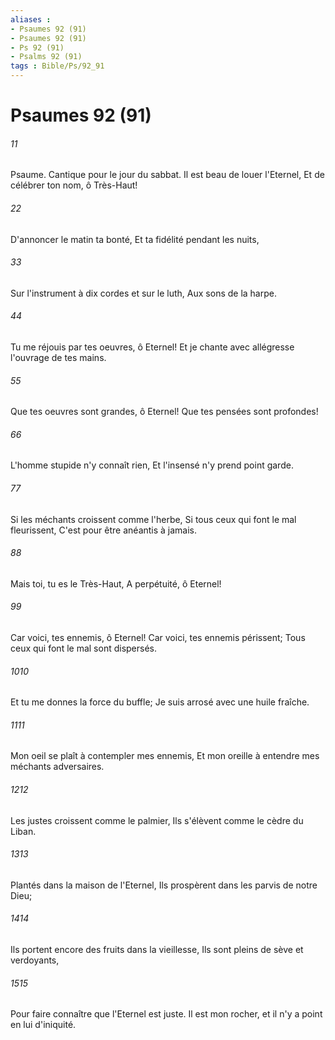 ```yaml
---
aliases : 
- Psaumes 92 (91)
- Psaumes 92 (91)
- Ps 92 (91)
- Psalms 92 (91)
tags : Bible/Ps/92_91
---
```


# Psaumes 92 (91)

###### 11
Psaume. Cantique pour le jour du sabbat. Il est beau de louer l'Eternel, Et de célébrer ton nom, ô Très-Haut!
###### 22
D'annoncer le matin ta bonté, Et ta fidélité pendant les nuits,
###### 33
Sur l'instrument à dix cordes et sur le luth, Aux sons de la harpe.
###### 44
Tu me réjouis par tes oeuvres, ô Eternel! Et je chante avec allégresse l'ouvrage de tes mains.
###### 55
Que tes oeuvres sont grandes, ô Eternel! Que tes pensées sont profondes!
###### 66
L'homme stupide n'y connaît rien, Et l'insensé n'y prend point garde.
###### 77
Si les méchants croissent comme l'herbe, Si tous ceux qui font le mal fleurissent, C'est pour être anéantis à jamais.
###### 88
Mais toi, tu es le Très-Haut, A perpétuité, ô Eternel!
###### 99
Car voici, tes ennemis, ô Eternel! Car voici, tes ennemis périssent; Tous ceux qui font le mal sont dispersés.
###### 1010
Et tu me donnes la force du buffle; Je suis arrosé avec une huile fraîche.
###### 1111
Mon oeil se plaît à contempler mes ennemis, Et mon oreille à entendre mes méchants adversaires.
###### 1212
Les justes croissent comme le palmier, Ils s'élèvent comme le cèdre du Liban.
###### 1313
Plantés dans la maison de l'Eternel, Ils prospèrent dans les parvis de notre Dieu;
###### 1414
Ils portent encore des fruits dans la vieillesse, Ils sont pleins de sève et verdoyants,
###### 1515
Pour faire connaître que l'Eternel est juste. Il est mon rocher, et il n'y a point en lui d'iniquité.
